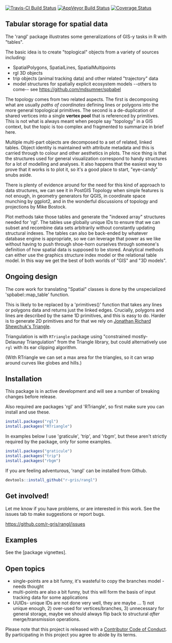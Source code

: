 
[![Travis-CI Build Status](https://travis-ci.org/r-gris/rangl.svg?branch=master)](https://travis-ci.org/r-gris/rangl) [![AppVeyor Build Status](https://ci.appveyor.com/api/projects/status/github/r-gris/rangl?branch=master&svg=true)](https://ci.appveyor.com/project/r-gris/rangl) [![Coverage Status](https://img.shields.io/codecov/c/github/r-gris/rangl/master.svg)](https://codecov.io/github/r-gris/rangl?branch=master)

<!-- README.md is generated from README.Rmd. Please edit that file -->
Tabular storage for spatial data
--------------------------------

The 'rangl' package illustrates some generalizations of GIS-y tasks in R with "tables".

The basic idea is to create "toplogical" objects from a variety of sources including:

-   SpatialPolygons, SpatialLines, SpatialMultipoints
-   rgl 3D objects
-   trip objects (animal tracking data) and other related "trajectory" data
-   model structures for spatially explicit ecosystem models --others to come-- see <https://github.com/mdsumner/spbabel>

The topology comes from two related aspects. The first is decomposing what are usually *paths of coordinates* defining lines or polygons into the more general topological primitives. The second is a de-duplication of shared vertices into a single **vertex pool** that is referenced by primitives. This is not what is always meant when people say "topology" in a GIS context, but the topic is too complex and fragmented to summarize in brief here.

Multiple multi-part objects are decomposed to a set of related, linked tables. Object identity is maintained with attribute metadata and this is carried through to colour and other aesthetics in plots. The nice thing is that the structures used for general visualization correspond to handy structures for a lot of modelling and analyses. It also happens that the easiest way to prove that it works is to plot it, so it's a good place to start, "eye-candy" snubs aside.

There is plenty of evidence around for the need for this kind of approach to data structures, we can see it in PostGIS Topology when simple features is not enough, in geometry generators for QGIS, in coordinate space munching by ggplot2, and in the wonderful discussions of topology and projections by Mike Bostock.

Plot methods take those tables and generate the "indexed array" structures needed for 'rgl'. The tables use globally unique IDs to ensure that we can subset and recombine data sets arbitrarily without constantly updating structural indexes. The tables can also be back-ended by whatever database engine is appropriate, so we can leverage that power as we like without having to push through shoe-horn ourselves through someone's definition of how spatial data is supposed to be stored. Analytical methods can either use the graphics structure index model or the relational table model. In this way we get the best of both worlds of "GIS" and "3D models".

Ongoing design
--------------

The core work for translating "Spatial" classes is done by the unspecialized 'spbabel::map\_table' function.

This is likely to be replaced by a 'primitives()' function that takes any lines or polygons data and returns just the linked edges. Crucially, polygons and lines are described by the same 1D primitives, and this is easy to do. Harder is to generate 2D primitives and for that we rely on [Jonathan Richard Shewchuk's Triangle](https://www.cs.cmu.edu/~quake/triangle.html).

Triangulation is with `RTriangle` package using "constrained mostly-Delaunay Triangulation" from the Triangle library, but could alternatively use `rgl` with its ear clipping algorithm.

(With RTriangle we can set a max area for the triangles, so it can wrap around curves like globes and hills.)

Installation
------------

This package is in active development and will see a number of breaking changes before release.

Also required are packages 'rgl' and 'RTriangle', so first make sure you can install and use these.

``` r
install.packages("rgl")
install.packages("RTriangle")
```

In examples below I use 'graticule', 'trip', and 'rbgm', but these aren't strictly required by the package, only for some examples.

``` r
install.packages("graticule")
install.packages("trip")
install.packages("rbgm")
```

If you are feeling adventurous, 'rangl' can be installed from Github.

``` r
devtools::install_github("r-gris/rangl")
```

Get involved!
-------------

Let me know if you have problems, or are interested in this work. See the issues tab to make suggestions or report bugs.

<https://github.com/r-gris/rangl/issues>

Examples
--------

See the \[package vignettes\].

Open topics
-----------

-   single-points are a bit funny, it's wasteful to copy the branches model - needs thought
-   multi-points are also a bit funny, but this will form the basis of input tracking data for some applications
-   UUIDs- unique IDs are not done very well, they are maybe ... 1) not unique enough, 2) over-used for vertices/branches, 3) unnecessary for general storage, maybe we should always flip back to structural *after* merge/transmission operations.

Please note that this project is released with a [Contributor Code of Conduct](CONDUCT.md). By participating in this project you agree to abide by its terms.
